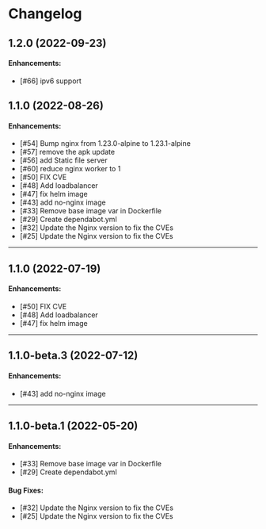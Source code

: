 # Changelog

## 1.2.0 (2022-09-23)

#### Enhancements:

- [#66] ipv6 support

## 1.1.0 (2022-08-26)

#### Enhancements:

- [#54] Bump nginx from 1.23.0-alpine to 1.23.1-alpine
- [#57] remove the apk update
- [#56] add Static file server  
- [#60] reduce nginx worker to 1
- [#50] FIX CVE
- [#48] Add loadbalancer
- [#47] fix helm image
- [#43] add no-nginx image 
- [#33] Remove base image var in Dockerfile
- [#29] Create dependabot.yml
- [#32] Update the Nginx version to fix the CVEs
- [#25] Update the Nginx version to fix the CVEs

---

## 1.1.0 (2022-07-19)

#### Enhancements:

- [#50] FIX CVE
- [#48] Add loadbalancer
- [#47] fix helm image

---

## 1.1.0-beta.3 (2022-07-12)

#### Enhancements:

- [#43] add no-nginx image 

---

## 1.1.0-beta.1 (2022-05-20)

#### Enhancements:

- [#33] Remove base image var in Dockerfile
- [#29] Create dependabot.yml

#### Bug Fixes:

- [#32] Update the Nginx version to fix the CVEs
- [#25] Update the Nginx version to fix the CVEs

